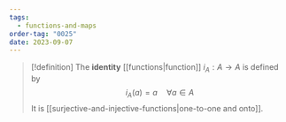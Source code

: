```yaml
---
tags:
  - functions-and-maps
order-tag: "0025"
date: 2023-09-07
---
```

>[!definition]
>The **identity** [[functions|function]] $i_{A}:A\to A$ is defined by
>$$i_{A}(a)=a \quad\forall a\in A$$
>It is [[surjective-and-injective-functions|one-to-one and onto]].

